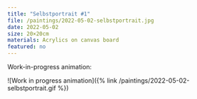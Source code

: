```yaml
---
title: "Selbstportrait #1"
file: /paintings/2022-05-02-selbstportrait.jpg
date: 2022-05-02
size: 20×20cm
materials: Acrylics on canvas board
featured: no
---
```


Work-in-progress animation:

![Work in progress animation]({% link /paintings/2022-05-02-selbstportrait.gif %})


